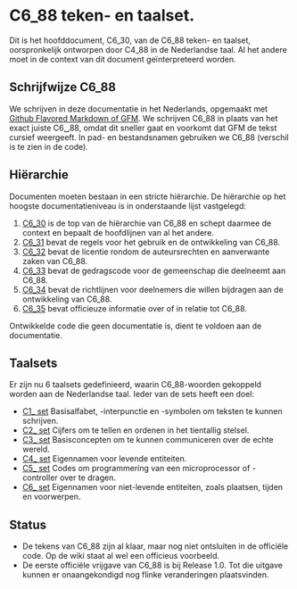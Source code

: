 # C6\_88 teken- en taalset.
Dit is het hoofddocument, C6\_30, van de C6\_88 teken- en taalset, oorspronkelijk ontworpen door C4\_88 in de Nederlandse taal.
Al het andere moet in de context van dit document geïnterpreteerd worden.

## Schrijfwijze C6\_88
We schrijven in deze documentatie in het Nederlands, opgemaakt met [Github Flavored Markdown of GFM](https://github.github.com/gfm/).
We schrijven C6\_88 in plaats van het exact juiste C6␣88, omdat dit sneller gaat en voorkomt dat GFM de tekst cursief weergeeft.
In pad- en bestandsnamen gebruiken we C6_88 (verschil is te zien in de code).

## Hiërarchie
Documenten moeten bestaan in een stricte hiërarchie.
De hiërarchie op het hoogste documentatieniveau is in onderstaande lijst vastgelegd:
1. [C6\_30](README.md) is de top van de hiërarchie van C6\_88 en schept daarmee de context en bepaalt de hoofdlijnen van al het andere.
2. [C6\_31](REGELS.md) bevat de regels voor het gebruik en de ontwikkeling van C6\_88.
3. [C6\_32](LICENCE) bevat de licentie rondom de auteursrechten en aanverwante zaken van C6\_88.
4. [C6\_33](CODE_OF_CONDUCT.md) bevat de gedragscode voor de gemeenschap die deelneemt aan C6\_88.
5. [C6\_34](CONTRIBUTING.md) bevat de richtlijnen voor deelnemers die willen bijdragen aan de ontwikkeling van C6\_88.
6. [C6\_35](https://github.com/bvangils/C6_88/wiki) bevat officieuze informatie over of in relatie tot C6\_88.

Ontwikkelde code die geen documentatie is, dient te voldoen aan de documentatie.

## Taalsets
Er zijn nu 6 taalsets gedefinieerd, waarin C6\_88-woorden gekoppeld worden aan de Nederlandse taal.
Ieder van de sets heeft een doel:
* [C1\_ set](C1_.md) Basisalfabet, -interpunctie en -symbolen om teksten te kunnen schrijven.
* [C2\_ set](C2_.md) Cijfers om te tellen en ordenen in het tientallig stelsel.
* [C3\_ set](C3_.md) Basisconcepten om te kunnen communiceren over de echte wereld.
* [C4\_ set](C4_.md) Eigennamen voor levende entiteiten.
* [C5\_ set](C5_.md) Codes om programmering van een microprocessor of -controller over te dragen.
* [C6\_ set](C6_.md) Eigennamen voor niet-levende entiteiten, zoals plaatsen, tijden en voorwerpen.

## Status
* De tekens van C6\_88 zijn al klaar, maar nog niet ontsluiten in de officiële code.
    Op de wiki staat al wel een officieus voorbeeld.
* De eerste officiële vrijgave van C6\_88 is bij Release 1.0.
    Tot die uitgave kunnen er onaangekondigd nog flinke veranderingen plaatsvinden.
